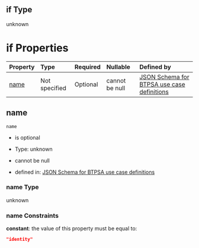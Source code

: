 ## if Type

unknown

# if Properties

| Property      | Type          | Required | Nullable       | Defined by                                                                                                                                                                                                        |
| :------------ | :------------ | :------- | :------------- | :---------------------------------------------------------------------------------------------------------------------------------------------------------------------------------------------------------------- |
| [name](#name) | Not specified | Optional | cannot be null | [JSON Schema for BTPSA use case definitions](btpsa-usecase-properties-services-items-allof-1-then-allof-45-if-properties-name.md "undefined#/properties/services/items/allOf/1/then/allOf/45/if/properties/name") |

## name



`name`

*   is optional

*   Type: unknown

*   cannot be null

*   defined in: [JSON Schema for BTPSA use case definitions](btpsa-usecase-properties-services-items-allof-1-then-allof-45-if-properties-name.md "undefined#/properties/services/items/allOf/1/then/allOf/45/if/properties/name")

### name Type

unknown

### name Constraints

**constant**: the value of this property must be equal to:

```json
"identity"
```
